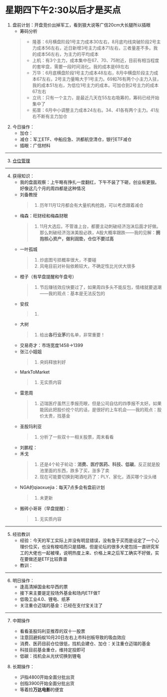 # 星期四下午2:30以后才是买点
1. 盘前计划：开盘竞价出掉军工，看到狼大说等广信20cm大长腿所以插眼
    - 筹码分析
    > - 隆基：6月横盘阶段1号主力成本30左右，8月底均线突破阶段2号主力成本56左右，近日新增3号主力成本71左右，三者量差不多。我的成本56左右，为主力的平均成本
    > - 上机：有3个主力，成本集中在67、70、75附近，目前有相当程度的套牢盘，需要一段时间消化。我的成本是69左右
    > - 万华：6月底横盘阶段1号主力成本48左右，8月中横盘阶段主力成本67左右，2号主力量略大于1号主力。69和76有两个小主力入驻，我的成本51左右，为低位1号主力的成本。可加仓到2号主力的成本67左右
    > - 立讯：只有一个主力，是最近几天在55左右吸筹的，筹码已经开始集中了
    > - 拓普：6月中小调整主力成本24左右。34、41各有两个主力。41左右不断有主力加仓
2. 今日操作：
    - 加仓：
    - 减仓：军工ETF、中船应急、洪都航空清仓，银行ETF减仓
    - 插眼：广信材料

***

3. [仓位管理](https://kdocs.cn/l/cmJAYer3tasI)
 
***

4. 获得知识：
    - 我的盘面观察：上午略有挣扎一度翻红，下午不装了下砸，创业板更狠。好像这几个月的周四都是这种情况
    - 刘备教授
        > 1. 历年11月12月都会有大量机构抢跑，可以考虑跟着减仓
    - 梅森：旺财经和梅森财眼
        > 1. 11月大选后，不管谁上台，都要主动刺破经济泡沫后面才好做。那么刺破经济泡沫美股必跌，A股大概率跟跌——我的见解：**拥抱核心资产，做利润垫，仓位不要过高**
    - 一叶孤城
        > 1. 炒底图亏损概率很大，不要碰
        > 2. 风电目前对补贴依赖较大，不确定性比光伏大很多
    - 橙子（有早盘提醒和午盘号）
        > 1. 节后赚钱效应快要过了，如果周四多头不能反包，情绪就要退潮——我的观点：基本是无法反包的
    - 安叔
        > 1. 
    - 大树
        > 1. 给出**各行业茅**的名单，非常重要！
    - 交易奇才：市场宽度1458->1399
    - 张江小姐姐
        > 1. 央妈释放利好
    - MarkToMarket
        > 1. 无实质内容
    - 雷恩周
        > 1. 迈瑞医疗虽然三季报亮眼，但是公司自估的四季报不太好。如果能因此把股价挖个坑的话，是很好的上车机会——我的观点：股价太贵，找基金
    - 圣股玛利亚
        > 1. 分析了一些双十一相关股票，周末看看
    - 刘鹏程：
    - 禾戈
        > 1. 还是4个轮子轮动：**消费、医疗医药、科技、低碳**。反正就是股池里面的东西，跌多了买，涨多了卖
        > 2. 现在可能要切换到喝酒吃药了：PLY、家化，酒买哪个没头绪
    - NGA的qiaoxuejia：每天7点多会有盘前计划
        > 1. 未更新
    - 搬砖小哥哥（早盘提醒）：
        > 1. 无实质内容
        
***

5. 经验教训
    - 经验：今天的军工实际上并没有明显错误，没有急于买而是设定了一个心理价位买，也没有梭哈而只是插眼。但是论坛的很多大佬包括一直研究军工的大佬也一起被埋，说明热度上来、价格上来之后军工确实不好做，实在要做还是ETF比较靠谱
    - 教训：

***

6. 明日操作：
    - 逢高清掉国金和华西的票
    - 接下来主要是定投场外基金和场内ETF做T
    - 低吸工业4.0、锂电、纸茅
    - 关注重仓迈瑞的基金：已经在支付宝关注了

***

7. 中期操作
    - 看看圣股玛利亚推荐的双十一股票
    - 注意回避蚂蚁10月20日左右上市科创板导致的吸血效应
    - 消费、医药目前仓位很低，找机会建仓、加仓：关注重仓迈瑞的基金
    - 科技目前基金重仓，维持定投即可
    - 低碳：找机会从光伏切换到锂电
    
8. 长期操作：
    - 沪指4800开始全面分批出货
    - 创指3900开始全面分批出货
    - 等着捡**万达电影**的便宜
